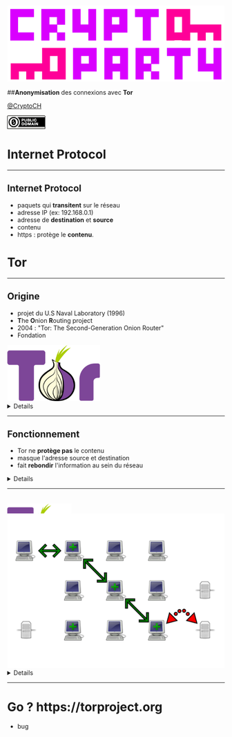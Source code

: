 <img src="logo.png">

##**Anonymisation** des connexions avec **Tor**

<p><a href="https://twitter.com/CryptoCH">@CryptoCH</a></p>

<footer>
   <img src="cc0.png" alt="cc0" />
</footer>

# **I**nternet **P**rotocol

------------------

## **I**nternet **P**rotocol

- paquets qui **transitent** sur le réseau
- adresse IP (ex: 192.168.0.1)
- adresse de **destination** et **source**
- contenu
- https : protège le **contenu**.

# Tor

------------------

## Origine

- projet du U.S Naval Laboratory (1996)
- **T**he **O**nion **R**outing project
- 2004 : "Tor: The Second-Generation Onion Router"
- Fondation

<img src="tor_logo.svg" alt="tor_logo" style="max-height: 130px"/>

<details>
Fondation dont les développeurs et salariés se font arrêter au frontière de pays "libre" pour faire pression.
</details>

------------------

## Fonctionnement

- Tor ne **protège pas** le contenu
- masque l'adresse source et destination
- fait **rebondir** l'information au sein du réseau

<details>
contrairement à https (pour le web), Tor ne chiffre pas le contenu, mais masque les adresses source et destination.
effet flipper, on ne sait plus d'où vient l'info.
</details>

------------------

<img src="tor_logo.svg" alt="tor_logo" style="max-height: 90px; margin-top:20px"/>
<img src="tor_network.svg" style="max-height: 100%; margin-top: -70px" />

<details>
</details>

------------------

# Go ? https://**torproject**.org

- bug
